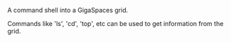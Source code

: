A command shell into a GigaSpaces grid.

Commands like 'ls', 'cd', 'top', etc can be used to get information from the grid.
